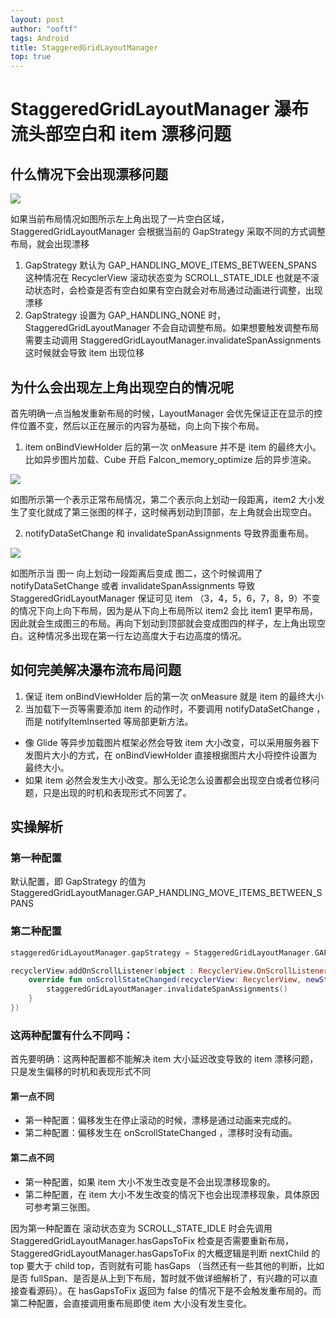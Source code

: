 ```yaml
---
layout: post
author: "ooftf"
tags: Android
title: StaggeredGridLayoutManager
top: true
---
```


# StaggeredGridLayoutManager 瀑布流头部空白和 item 漂移问题

## 什么情况下会出现漂移问题

![](https://ooftf-blog-image.oss-cn-beijing.aliyuncs.com/img/1.png)


如果当前布局情况如图所示左上角出现了一片空白区域，StaggeredGridLayoutManager  会根据当前的 GapStrategy 采取不同的方式调整布局，就会出现漂移

1. GapStrategy 默认为 GAP_HANDLING_MOVE_ITEMS_BETWEEN_SPANS   这种情况在 RecyclerView 滚动状态变为 SCROLL_STATE_IDLE 也就是不滚动状态时，会检查是否有空白如果有空白就会对布局通过动画进行调整，出现漂移
2. GapStrategy 设置为 GAP_HANDLING_NONE 时，StaggeredGridLayoutManager 不会自动调整布局。如果想要触发调整布局需要主动调用 StaggeredGridLayoutManager.invalidateSpanAssignments 这时候就会导致 item 出现位移


## 为什么会出现左上角出现空白的情况呢
首先明确一点当触发重新布局的时候，LayoutManager 会优先保证正在显示的控件位置不变，然后以正在展示的内容为基础，向上向下挨个布局。
1. item  onBindViewHolder 后的第一次 onMeasure 并不是 item 的最终大小。比如异步图片加载、Cube 开启 Falcon_memory_optimize 后的异步渲染。


![](https://ooftf-blog-image.oss-cn-beijing.aliyuncs.com/img/2.png)

如图所示第一个表示正常布局情况，第二个表示向上划动一段距离，item2 大小发生了变化就成了第三张图的样子，这时候再划动到顶部，左上角就会出现空白。

2. notifyDataSetChange 和 invalidateSpanAssignments 导致界面重布局。

![](https://ooftf-blog-image.oss-cn-beijing.aliyuncs.com/img/3.png)

如图所示当 图一 向上划动一段距离后变成 图二，这个时候调用了 notifyDataSetChange 或者  invalidateSpanAssignments 导致 StaggeredGridLayoutManager 保证可见 item （3，4，5，6，7，8，9）不变的情况下向上向下布局，因为是从下向上布局所以 item2 会比 item1 更早布局，因此就会生成图三的布局。再向下划动到顶部就会变成图四的样子，左上角出现空白。这种情况多出现在第一行左边高度大于右边高度的情况。

## 如何完美解决瀑布流布局问题
1. 保证 item  onBindViewHolder 后的第一次 onMeasure 就是 item 的最终大小
2. 当加载下一页等需要添加 item 的动作时，不要调用 notifyDataSetChange ，而是 notifyItemInserted 等局部更新方法。

* 像 Glide 等异步加载图片框架必然会导致 item 大小改变，可以采用服务器下发图片大小的方式，在 onBindViewHolder 直接根据图片大小将控件设置为最终大小。
* 如果 item 必然会发生大小改变。那么无论怎么设置都会出现空白或者位移问题，只是出现的时机和表现形式不同罢了。


## 实操解析
### 第一种配置
默认配置，即 GapStrategy 的值为 StaggeredGridLayoutManager.GAP_HANDLING_MOVE_ITEMS_BETWEEN_SPANS
### 第二种配置
```kotlin
staggeredGridLayoutManager.gapStrategy = StaggeredGridLayoutManager.GAP_HANDLING_NONE

recyclerView.addOnScrollListener(object : RecyclerView.OnScrollListener() {
    override fun onScrollStateChanged(recyclerView: RecyclerView, newState: Int) {
        staggeredGridLayoutManager.invalidateSpanAssignments()
    }
})
```

### 这两种配置有什么不同吗：
首先要明确：这两种配置都不能解决 item 大小延迟改变导致的 item 漂移问题，只是发生偏移的时机和表现形式不同

#### 第一点不同
* 第一种配置：偏移发生在停止滚动的时候，漂移是通过动画来完成的。
* 第二种配置：偏移发生在 onScrollStateChanged ，漂移时没有动画。

#### 第二点不同
* 第一种配置，如果 item 大小不发生改变是不会出现漂移现象的。
* 第二种配置，在 item 大小不发生改变的情况下也会出现漂移现象，具体原因可参考第三张图。

因为第一种配置在 滚动状态变为 SCROLL_STATE_IDLE 时会先调用 StaggeredGridLayoutManager.hasGapsToFix 检查是否需要重新布局，StaggeredGridLayoutManager.hasGapsToFix 的大概逻辑是判断 nextChild 的 top 要大于 child top，否则就有可能 hasGaps （当然还有一些其他的判断，比如是否 fullSpan、是否是从上到下布局，暂时就不做详细解析了，有兴趣的可以直接查看源码）。在 hasGapsToFix 返回为 false 的情况下是不会触发重布局的。而第二种配置，会直接调用重布局即使 item 大小没有发生变化。